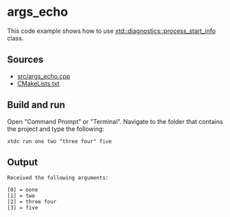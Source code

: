 # args_echo

This code example shows how to use [xtd::diagnostics::process_start_info](https://gammasoft71.github.io/xtd/reference_guides/latest/classxtd_1_1diagnostics_1_1process__start__info.html) class.

## Sources

* [src/args_echo.cpp](src/args_echo.cpp)
* [CMakeLists.txt](CMakeLists.txt)

## Build and run

Open "Command Prompt" or "Terminal". Navigate to the folder that contains the project and type the following:

```shell
xtdc run one two "three four" five
```

## Output

```
Received the following arguments:

[0] = oone
[1] = two
[2] = three four
[3] = five

```
